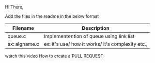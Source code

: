 Hi There,

Add the files in the readme in the below format

| Filename      | Description |
| ----------- | ----------- |
| queue.c      | Implementention of queue using link list|
| ex: algname.c      | ex: it's use/ how it works/ it's complexity etc.,  |



watch this video [How to create a PULL REQUEST](https://youtu.be/rgbCcBNZcdQ)
